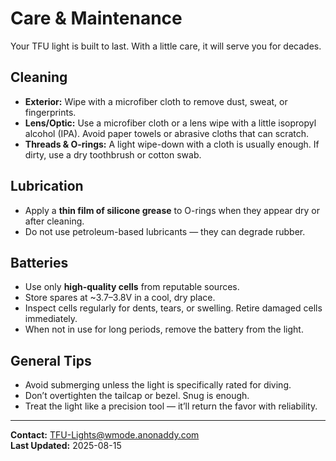 # Care & Maintenance

Your TFU light is built to last. With a little care, it will serve you for decades.

## Cleaning
- **Exterior:** Wipe with a microfiber cloth to remove dust, sweat, or fingerprints.  
- **Lens/Optic:** Use a microfiber cloth or a lens wipe with a little isopropyl alcohol (IPA). Avoid paper towels or abrasive cloths that can scratch.  
- **Threads & O-rings:** A light wipe-down with a cloth is usually enough. If dirty, use a dry toothbrush or cotton swab.

## Lubrication
- Apply a **thin film of silicone grease** to O-rings when they appear dry or after cleaning.  
- Do not use petroleum-based lubricants — they can degrade rubber.

## Batteries
- Use only **high-quality cells** from reputable sources.  
- Store spares at ~3.7–3.8V in a cool, dry place.  
- Inspect cells regularly for dents, tears, or swelling. Retire damaged cells immediately.  
- When not in use for long periods, remove the battery from the light.

## General Tips
- Avoid submerging unless the light is specifically rated for diving.  
- Don’t overtighten the tailcap or bezel. Snug is enough.  
- Treat the light like a precision tool — it’ll return the favor with reliability.

---

**Contact:** [TFU-Lights@wmode.anonaddy.com](mailto:TFU-Lights@wmode.anonaddy.com)  
**Last Updated:** 2025-08-15
